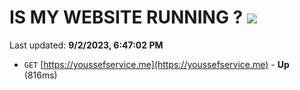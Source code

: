 # IS MY WEBSITE RUNNING ? [![](https://img.shields.io/static/v1?label=Sponsor&message=%E2%9D%A4&logo=GitHub&color=%23fe8e86)](https://github.com/sponsors/<username>)

Last updated: **9/2/2023, 6:47:02 PM**

- `GET` [https://youssefservice.me](https://youssefservice.me) - **Up** (816ms)
